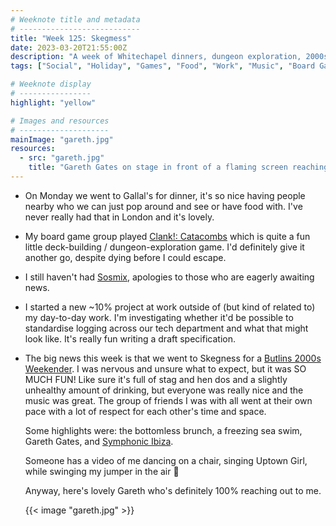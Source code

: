 ```yaml
---
# Weeknote title and metadata
# ---------------------------
title: "Week 125: Skegmess"
date: 2023-03-20T21:55:00Z
description: "A week of Whitechapel dinners, dungeon exploration, 2000s music, hundreds of hen dos, dancing on chairs, and freezing sea swims."
tags: ["Social", "Holiday", "Games", "Food", "Work", "Music", "Board Games"]

# Weeknote display
# ----------------
highlight: "yellow"

# Images and resources
# --------------------
mainImage: "gareth.jpg"
resources:
  - src: "gareth.jpg"
    title: "Gareth Gates on stage in front of a flaming screen reaching out to an audience member"
---
```


  * On Monday we went to Gallal's for dinner, it's so nice having people nearby who we can just pop around and see or have food with. I've never really had that in London and it's lovely.

  * My board game group played [Clank!: Catacombs](https://boardgamegeek.com/boardgame/365717/clank-catacombs) which is quite a fun little deck-building / dungeon-exploration game. I'd definitely give it another go, despite dying before I could escape.

  * I still haven't had [Sosmix](/weeknotes/124/), apologies to those who are eagerly awaiting news.

  * I started a new ~10% project at work outside of (but kind of related to) my day-to-day work. I'm investigating whether it'd be possible to standardise logging across our tech department and what that might look like. It's really fun writing a draft specification.

  * The big news this week is that we went to Skegness for a [Butlins 2000s Weekender](https://www.bigweekends.com/weekends/back-to-the-2000s). I was nervous and unsure what to expect, but it was SO MUCH FUN! Like sure it's full of stag and hen dos and a slightly unhealthy amount of drinking, but everyone was really nice and the music was great. The group of friends I was with all went at their own pace with a lot of respect for each other's time and space.

    Some highlights were: the bottomless brunch, a freezing sea swim, Gareth Gates, and [Symphonic Ibiza](https://www.symphonicibiza.com/).

    Someone has a video of me dancing on a chair, singing Uptown Girl, while swinging my jumper in the air :grimacing:

    Anyway, here's lovely Gareth who's definitely 100% reaching out to me.

    {{< image "gareth.jpg" >}}
